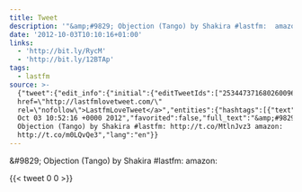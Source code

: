 ```yaml
---
title: Tweet
description: '"&amp;#9829; Objection (Tango) by Shakira #lastfm:  amazon: "'
date: '2012-10-03T10:10:16+01:00'
links:
  - 'http://bit.ly/RycM'
  - 'http://bit.ly/12BTAp'
tags:
  - lastfm
source: >-
  {"tweet":{"edit_info":{"initial":{"editTweetIds":["253447371680260096"],"editableUntil":"2012-10-03T11:52:16.890Z","editsRemaining":"5","isEditEligible":true}},"retweeted":false,"source":"<a
  href=\"http://lastfmlovetweet.com/\"
  rel=\"nofollow\">LastfmLoveTweet</a>","entities":{"hashtags":[{"text":"lastfm","indices":["41","48"]}],"symbols":[],"user_mentions":[],"urls":[{"url":"http://t.co/MtlnJvz3","expanded_url":"http://bit.ly/RycM","display_url":"bit.ly/RycM","indices":["50","70"]},{"url":"http://t.co/m0LQvQe3","expanded_url":"http://bit.ly/12BTAp","display_url":"bit.ly/12BTAp","indices":["79","99"]}]},"display_text_range":["0","99"],"favorite_count":"0","id_str":"253447371680260096","truncated":false,"retweet_count":"0","id":"253447371680260096","possibly_sensitive":false,"created_at":"Wed
  Oct 03 10:52:16 +0000 2012","favorited":false,"full_text":"&amp;#9829;
  Objection (Tango) by Shakira #lastfm: http://t.co/MtlnJvz3 amazon:
  http://t.co/m0LQvQe3","lang":"en"}}
---
```

&amp;#9829; Objection (Tango) by Shakira #lastfm:  amazon: 
    
{{< tweet 0 0 >}}
    
